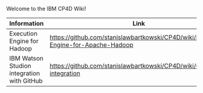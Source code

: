 Welcome to the IBM CP4D Wiki!

| Information | Link
| -----------|--------------|
| Execution Engine for Hadoop | https://github.com/stanislawbartkowski/CP4D/wiki/Execution-Engine-for-Apache-Hadoop |
| IBM Watson Studion integration with GitHub | https://github.com/stanislawbartkowski/CP4D/wiki/Git-integration |